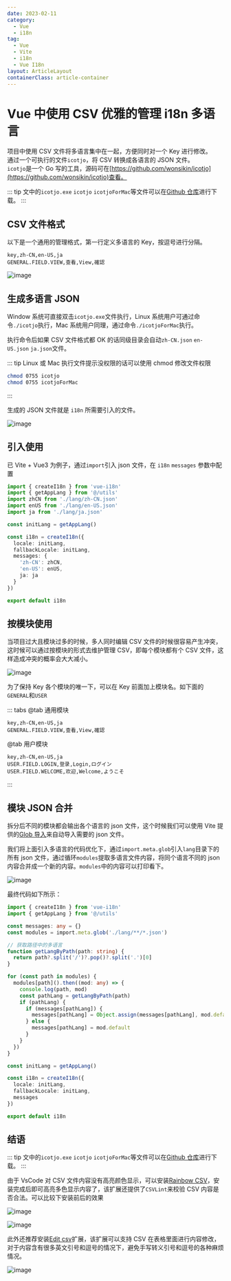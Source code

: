 ```yaml
---
date: 2023-02-11
category:
  - Vue
  - i18n
tag:
  - Vue
  - Vite
  - i18n
  - Vue I18n
layout: ArticleLayout
containerClass: article-container
---
```


# Vue 中使用 CSV 优雅的管理 i18n 多语言

项目中使用 CSV 文件将多语言集中在一起，方便同时对一个 Key 进行修改。  
通过一个可执行的文件`icotjo`，将 CSV 转换成各语言的 JSON 文件。  
`icotjo`是一个 Go 写的工具，源码可在[https://github.com/wonsikin/icotjo](https://github.com/wonsikin/icotjo)查看。

<!-- more -->

::: tip
文中的`icotjo.exe` `icotjo` `icotjoForMac`等文件可以在[Github 仓库](https://github.com/liub1934/i18n-csv-tool)进行下载。
:::

## CSV 文件格式

以下是一个通用的管理格式，第一行定义多语言的 Key，按逗号进行分隔。

```csv
key,zh-CN,en-US,ja
GENERAL.FIELD.VIEW,查看,View,確認
```

![image](https://image.liubing.me/2023/02/11/1d7ccb37ebf62.png)

## 生成多语言 JSON

Window 系统可直接双击`icotjo.exe`文件执行，Linux 系统用户可通过命令`./icotjo`执行，Mac 系统用户同理，通过命令`./icotjoForMac`执行。

执行命令后如果 CSV 文件格式都 OK 的话同级目录会自动`zh-CN.json` `en-US.json` `ja.json`文件。

::: tip
Linux 或 Mac 执行文件提示没权限的话可以使用 chmod 修改文件权限

```sh
chmod 0755 icotjo
chmod 0755 icotjoForMac
```

:::

生成的 JSON 文件就是 `i18n` 所需要引入的文件。

![image](https://image.liubing.me/2023/02/11/8a782f7f97a35.gif)

## 引入使用

已 Vite + Vue3 为例子，通过`import`引入 json 文件，在 `i18n` `messages` 参数中配置

```ts
import { createI18n } from 'vue-i18n'
import { getAppLang } from '@/utils'
import zhCN from './lang/zh-CN.json'
import enUS from './lang/en-US.json'
import ja from './lang/ja.json'

const initLang = getAppLang()

const i18n = createI18n({
  locale: initLang,
  fallbackLocale: initLang,
  messages: {
    'zh-CN': zhCN,
    'en-US': enUS,
    ja: ja
  }
})

export default i18n
```

## 按模块使用

当项目过大且模块过多的时候，多人同时编辑 CSV 文件的时候很容易产生冲突，这时候可以通过按模块的形式去维护管理 CSV，即每个模块都有个 CSV 文件，这样造成冲突的概率会大大减小。

![image](https://image.liubing.me/2023/02/11/d3eefb393fd1e.png)

为了保持 Key 各个模块的唯一下，可以在 Key 前面加上模块名。如下面的`GENERAL`和`USER`

::: tabs
@tab 通用模块

```csv
key,zh-CN,en-US,ja
GENERAL.FIELD.VIEW,查看,View,確認
```

@tab 用户模块

```csv
key,zh-CN,en-US,ja
USER.FIELD.LOGIN,登录,Login,ログイン
USER.FIELD.WELCOME,欢迎,Welcome,ようこそ
```

:::

## 模块 JSON 合并

拆分后不同的模块都会输出各个语言的 json 文件，这个时候我们可以使用 Vite 提供的[Glob 导入](https://cn.vitejs.dev/guide/features.html#glob-import)来自动导入需要的 json 文件。

我们将上面引入多语言的代码优化下，通过`import.meta.glob`引入`lang`目录下的所有 json 文件，通过循环`modules`提取多语言文件内容，将同个语言不同的 json 内容合并成一个新的内容。`modules`中的内容可以打印看下。

![image](https://image.liubing.me/2023/02/11/6b05f51e2faa9.png)

最终代码如下所示：

```ts
import { createI18n } from 'vue-i18n'
import { getAppLang } from '@/utils'

const messages: any = {}
const modules = import.meta.glob('./lang/**/*.json')

// 获取路径中的多语言
function getLangByPath(path: string) {
  return path?.split('/')?.pop()?.split('.')[0]
}

for (const path in modules) {
  modules[path]().then((mod: any) => {
    console.log(path, mod)
    const pathLang = getLangByPath(path)
    if (pathLang) {
      if (messages[pathLang]) {
        messages[pathLang] = Object.assign(messages[pathLang], mod.default)
      } else {
        messages[pathLang] = mod.default
      }
    }
  })
}

const initLang = getAppLang()

const i18n = createI18n({
  locale: initLang,
  fallbackLocale: initLang,
  messages
})

export default i18n
```

## 结语

::: tip
文中的`icotjo.exe` `icotjo` `icotjoForMac`等文件可以在[Github 仓库](https://github.com/liub1934/i18n-csv-tool)进行下载。
:::

由于 VsCode 对 CSV 文件内容没有高亮颜色显示，可以安装[Rainbow CSV](https://marketplace.visualstudio.com/items?itemName=mechatroner.rainbow-csv)，安装完成后即可高亮多色显示内容了，该扩展还提供了`CSVLint`来校验 CSV 内容是否合法。可以比较下安装前后的效果

![image](https://image.liubing.me/2023/02/11/38fb104290d00.png)

![image](https://image.liubing.me/2023/02/11/5b0bb4bb835d0.png)

此外还推荐安装[Edit csv](https://marketplace.visualstudio.com/items?itemName=janisdd.vscode-edit-csv)扩展，该扩展可以支持 CSV 在表格里面进行内容修改，对于内容含有很多英文引号和逗号的情况下，避免手写转义引号和逗号的各种麻烦情况。

![image](https://image.liubing.me/2023/02/11/a35d824bebbb3.png)
